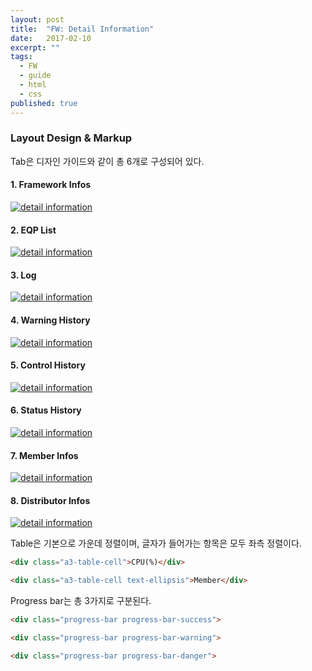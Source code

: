 ```yaml
---
layout: post
title:  "FW: Detail Information"
date:   2017-02-10
excerpt: ""
tags:
  - FW
  - guide
  - html
  - css
published: true
---
```


### Layout Design & Markup

Tab은 디자인 가이드와 같이 총 6개로 구성되어 있다.

#### 1. Framework Infos

<a href="{{ site.url }}/images/works/20170210/image-1.jpg"><img src="{{ site.url }}/images/works/20170210/image-1.jpg" alt="detail information"></a>

#### 2. EQP List

<a href="{{ site.url }}/images/works/20170210/image-2.jpg"><img src="{{ site.url }}/images/works/20170210/image-2.jpg" alt="detail information"></a>

#### 3. Log

<a href="{{ site.url }}/images/works/20170210/image-3.jpg"><img src="{{ site.url }}/images/works/20170210/image-3.jpg" alt="detail information"></a>

#### 4. Warning History

<a href="{{ site.url }}/images/works/20170210/image-4.jpg"><img src="{{ site.url }}/images/works/20170210/image-4.jpg" alt="detail information"></a>

#### 5. Control History

<a href="{{ site.url }}/images/works/20170210/image-5.jpg"><img src="{{ site.url }}/images/works/20170210/image-5.jpg" alt="detail information"></a>

#### 6. Status History

<a href="{{ site.url }}/images/works/20170210/image-6.jpg"><img src="{{ site.url }}/images/works/20170210/image-6.jpg" alt="detail information"></a>

#### 7. Member Infos

<a href="{{ site.url }}/images/works/20170210/image-7.jpg"><img src="{{ site.url }}/images/works/20170210/image-7.jpg" alt="detail information"></a>

#### 8. Distributor Infos

<a href="{{ site.url }}/images/works/20170210/image-8.jpg"><img src="{{ site.url }}/images/works/20170210/image-8.jpg" alt="detail information"></a>
<br>

Table은 기본으로 가운데 정렬이며, 글자가 들어가는 항목은 모두 좌측 정렬이다.

```html
<div class="a3-table-cell">CPU(%)</div>

<div class="a3-table-cell text-ellipsis">Member</div>
```

Progress bar는 총 3가지로 구분된다.

```html
<div class="progress-bar progress-bar-success">

<div class="progress-bar progress-bar-warning">

<div class="progress-bar progress-bar-danger">
```
